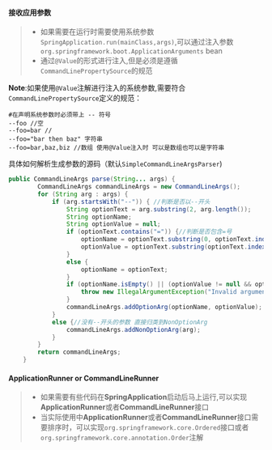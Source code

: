 #### 接收应用参数

> - 如果需要在运行时需要使用系统参数`SpringApplication.run(mainClass,args)`,可以通过注入参数`org.springframework.boot.ApplicationArguments` bean
> - 通过`@Value`的形式进行注入,但是必须是遵循`CommandLinePropertySource`的规范



**Note**:如果使用`@Value`注解进行注入的系统参数,需要符合`CommandLinePropertySource`定义的规范：

```properties
#在声明系统参数时必须带上 -- 符号
--foo //空
--foo=bar //
--foo="bar then baz" 字符串
--foo=bar,baz,biz //数组 使用@Value注入时 可以是数组也可以是字符串
```

具体如何解析生成参数的源码（默认`SimpleCommandLineArgsParser`)

```java
public CommandLineArgs parse(String... args) {
		CommandLineArgs commandLineArgs = new CommandLineArgs();
		for (String arg : args) {
			if (arg.startsWith("--")) { //判断是否以--开头
				String optionText = arg.substring(2, arg.length());
				String optionName;
				String optionValue = null;
				if (optionText.contains("=")) {//判断是否包含=号
					optionName = optionText.substring(0, optionText.indexOf('='));
					optionValue = optionText.substring(optionText.indexOf('=')+1, optionText.length());
				}
				else {
					optionName = optionText;
				}
				if (optionName.isEmpty() || (optionValue != null && optionValue.isEmpty())) {
					throw new IllegalArgumentException("Invalid argument syntax: " + arg);
				}
				commandLineArgs.addOptionArg(optionName, optionValue);
			}
			else {//没有--开头的参数 直接归类到NonOptionArg
				commandLineArgs.addNonOptionArg(arg);
			}
		}
		return commandLineArgs;
	}
```





#### ApplicationRunner or CommandLineRunner

> - 如果需要有些代码在**SpringApplication**启动后马上运行,可以实现**ApplicationRunner**或者**CommandLineRunner**接口
> - 当实际使用中**ApplicationRunner**或者**CommandLineRunner**接口需要排序时，可以实现`org.springframework.core.Ordered`接口或者`org.springframework.core.annotation.Order`注解
>
>